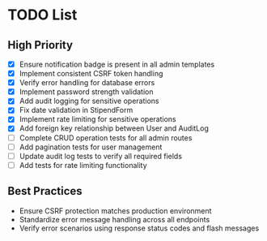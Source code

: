 # TODO List
## High Priority
- [x] Ensure notification badge is present in all admin templates
- [x] Implement consistent CSRF token handling
- [x] Verify error handling for database errors
- [x] Implement password strength validation
- [x] Add audit logging for sensitive operations
- [x] Fix date validation in StipendForm
- [x] Implement rate limiting for sensitive operations
- [x] Add foreign key relationship between User and AuditLog
- [ ] Complete CRUD operation tests for all admin routes
- [ ] Add pagination tests for user management
- [ ] Update audit log tests to verify all required fields
- [ ] Add tests for rate limiting functionality

## Best Practices
- Ensure CSRF protection matches production environment
- Standardize error message handling across all endpoints
- Verify error scenarios using response status codes and flash messages

